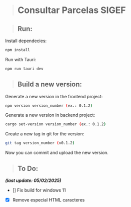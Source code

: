 > # Consultar Parcelas SIGEF

> ## Run:

Install dependecies:
```bash
npm install
```

Run with Tauri:
```bash
npm run tauri dev
```

> ## Build a new version:

Generate a new version in the frontend project:
```bash
npm version version_number (ex.: 0.1.2)
```

Generate a new version in backend project:
```bash
cargo set-version version_number (ex.: 0.1.2)
```

Create a new tag in git for the version:
```bash
git tag version_number (v0.1.2)
```
Now you can commit and upload the new version.

> ## To Do:
**_(last update: 05/02/2025)_**

- [] Fix build for windows 11
- [X] Remove especial HTML caracteres
